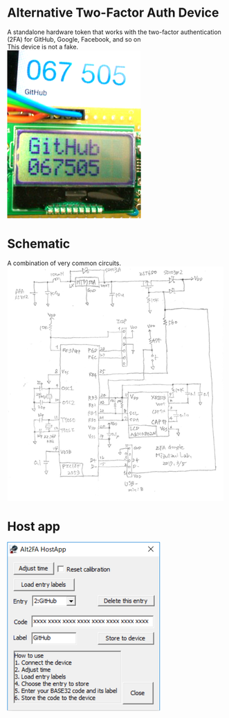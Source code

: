 # Alternative Two-Factor Auth Device
A standalone hardware token that works with the two-factor authentication (2FA) for GitHub, Google, Facebook, and so on  
This device is not a fake.  
<IMG alt=LCDdisp src="pics/Alt2FA_LCDdisp.png"><BR>

# Schematic
A combination of very common circuits.  
<img alt=schematic src="pics/schematic.png"><BR>

# Host app
<img alt=screenShot src="pics/hostapp.png"><BR>
